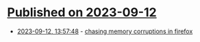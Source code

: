 # [Published on 2023-09-12](index.md)

* [2023-09-12, 13:57:48](https://lobste.rs/s/dx44ml/chasing_memory_corruptions_firefox) - [chasing memory corruptions in firefox](http://undeadly.org/cgi?action=article;sid=20230912094727)
